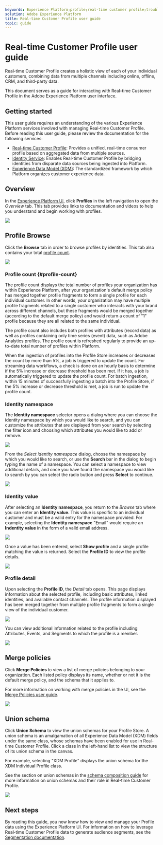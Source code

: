 ```yaml
---
keywords: Experience Platform;profile;real-time customer profile;troubleshooting;API
solution: Adobe Experience Platform
title: Real-time Customer Profile user guide
topic: guide
---
```


# Real-time Customer Profile user guide

Real-time Customer Profile creates a holistic view of each of your individual customers, combining data from multiple channels including online, offline, CRM, and third-party data.

This document serves as a guide for interacting with Real-time Customer Profile in the Adobe Experience Platform user interface.

## Getting started

This user guide requires an understanding of the various Experience Platform services involved with managing Real-time Customer Profile. Before reading this user guide, please review the documentation for the following services:

* [Real-time Customer Profile](../home.md): Provides a unified, real-time consumer profile based on aggregated data from multiple sources.
* [Identity Service](../../identity-service/home.md): Enables Real-time Customer Profile by bridging identities from disparate data sources being ingested into Platform.
* [Experience Data Model (XDM)](../../xdm/home.md): The standardized framework by which Platform organizes customer experience data.

## Overview

In the [Experience Platform UI](http://platform.adobe.com), click **Profiles** in the left navigation to open the _Overview_ tab. This tab provides links to documentation and videos to help you understand and begin working with profiles.

![](../images/user-guide/profiles-overview.png)

## Profile Browse

Click the **Browse** tab in order to browse profiles by identities. This tab also contains your total [profile count](#profile-count). 

![](../images/user-guide/profiles-browse.png)

### Profile count {#profile-count}

The profile count displays the total number of profiles your organization has within Experience Platform, after your organization's default merge policy has merged together profile fragments to form a single profile for each individual customer. In other words, your organization may have multiple profile fragments related to a single customer who interacts with your brand across different channels, but these fragments would be merged together (according to the default merge policy) and would return a count of "1" profile because they are all related to the same individual.

The profile count also includes both profiles with attributes (record data) as well as profiles containing only time series (event) data, such as Adobe Analytics profiles. The profile count is refreshed regularly to provide an up-to-date total number of profiles within Platform. 

When the ingestion of profiles into the Profile Store increases or decreases the count by more than 5%, a job is triggered to update the count. For streaming data workflows, a check is done on an hourly basis to determine if the 5% increase or decrease threshold has been met. If it has, a job is automatically triggered to update the profile count. For batch ingestion, within 15 minutes of successfully ingesting a batch into the Profile Store, if the 5% increase or decrease threshold is met, a job is run to update the profile count.

### Identity namespace

The **Identity namespace** selector opens a dialog where you can choose the identity namespace by which you would like to search, and you can customize the attributes that are displayed from your search by selecting the filter icon and choosing which attributes you would like to add or remove.

![](../images/user-guide/profiles-search-filter.png)

From the *Select identity namespace* dialog, choose the namespace by which you would like to search, or use the **Search** bar in the dialog to begin typing the name of a namespace. You can select a namespace to view additional details, and once you have found the namespace you would like to search by you can select the radio button and press **Select** to continue.

![](../images/user-guide/profiles-select-identity-namespace.png)

### Identity value

After selecting an **Identity namespace**, you return to the *Browse* tab where you can enter an **Identity value**. This value is specific to an individual customer and must be a valid entry for the namespace provided. For example, selecting the **Identity namespace** "Email" would require an **Indentity value** in the form of a valid email address. 

![](../images/user-guide/profiles-show-profile.png)

Once a value has been entered, select **Show profile** and a single profile matching the value is returned. Select the **Profile ID** to view the profile details.

![](../images/user-guide/profiles-display-profile.png)

### Profile detail

Upon selecting the **Profile ID**, the _Detail_ tab opens. This page displays information about the selected profile, including basic attributes, linked identities, and available contact channels. The profile information displayed has been merged together from multiple profile fragments to form a single view of the individual customer.

![](../images/user-guide/profiles-profile-detail.png)

You can view additional information related to the profile including Attributes, Events, and Segments to which the profile is a member.

![](../images/user-guide/profiles-attributes-events-segments.png)

## Merge policies

Click **Merge Policies** to view a list of merge policies belonging to your organization. Each listed policy displays its name, whether or not it is the default merge policy, and the schema that it applies to. 

For more information on working with merge policies in the UI, see the [Merge Policies user guide](merge-policies.md).

![](../images/user-guide/profiles-merge-policies.png)

## Union schema

Click **Union Schema** to view the union schemas for your Profile Store. A union schema is an amalgamation of all Experience Data Model (XDM) fields under the same class, whose schemas have been enabled for use in Real-time Customer Profile. Click a class in the left-hand list to view the structure of its union schema in the canvas.

For example, selecting "XDM Profile" displays the union schema for the XDM Individual Profile class.

See the section on union schemas in the [schema composition guide](../../xdm/schema/composition.md) for more information on union schemas and their role in Real-time Customer Profile.

![](../images/user-guide/profiles-union-schema.png)

## Next steps

By reading this guide, you now know how to view and manage your Profile data using the Experience Platform UI. For information on how to leverage Real-time Customer Profile data to generate audience segments, see the [Segmentation documentation](../../segmentation/home.md).